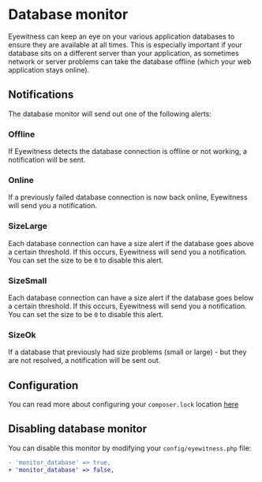 # Database monitor

Eyewitness can keep an eye on your various application databases to ensure they are available at all times. This is especially important if your database sits on a different server than your application, as sometimes network or server problems can take the database offline (which your web application stays online).


## Notifications

The database monitor will send out one of the following alerts:

### Offline

If Eyewitness detects the database connection is offline or not working, a notification will be sent.

### Online

If a previously failed database connection is now back online, Eyewitness will send you a notification.

### SizeLarge

Each database connection can have a size alert if the database goes above a certain threshold. If this occurs, Eyewitness will send you a notification. You can set the size to be `0` to disable this alert.

### SizeSmall

Each database connection can have a size alert if the database goes below a certain threshold. If this occurs, Eyewitness will send you a notification. You can set the size to be `0` to disable this alert.

### SizeOk

If a database that previously had size problems (small or large) - but they are not resolved, a notification will be sent out.


## Configuration

You can read more about configuring your `composer.lock` location [here](configuration\general.md#databases)


## Disabling database monitor

You can disable this monitor by modifying your `config/eyewitness.php` file:

```diff
- 'monitor_database' => true,
+ 'monitor_database' => false,
```
